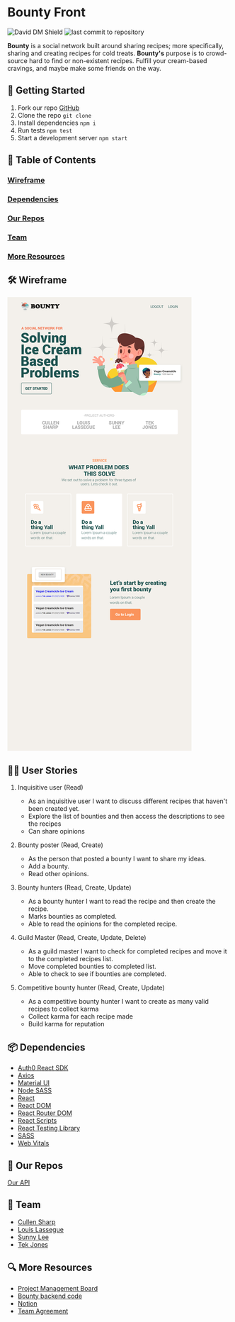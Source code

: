 # Bounty Front

![David DM Shield](https://david-dm.org/Creams-Quad/bounty-front.svg) ![last commit to repository](https://img.shields.io/github/last-commit/Creams-Quad/bounty-front)

**Bounty** is a social network built around sharing recipes; more specifically, sharing and creating recipes for cold treats. **Bounty's** purpose is to crowd-source hard to find or non-existent recipes. Fulfill your cream-based cravings, and maybe make some friends on the way.

## 🚀 Getting Started

1. Fork our repo [GitHub](https://github.com/Creams-Quad/bounty-front)
1. Clone the repo `git clone`
1. Install dependencies `npm i`
1. Run tests `npm test`
1. Start a development server `npm start`

## 📖 Table of Contents

### [Wireframe](#-Wireframe)

### [Dependencies](#-Dependencies)

### [Our Repos](#-Our-Repos)

### [Team](#-Team)


### [More Resources](#-More-Resources)

## 🛠 Wireframe

![Our wireframed application](./assets/wireframe.png)

## 👩‍💻 User Stories

1. Inquisitive user (Read)

    - As an inquisitive user I want to discuss different recipes that haven't been created yet.
    - Explore the list of bounties and then access the descriptions to see the recipes
    - Can share opinions

2. Bounty poster (Read, Create)

    - As the person that posted a bounty I want to share my ideas.
    - Add a bounty.
    - Read other opinions.

3. Bounty hunters (Read, Create, Update)

    - As a bounty hunter I want to read the recipe and then create    the recipe.
    - Marks bounties as completed.
    - Able to read the opinions for the completed recipe.

4. Guild Master (Read, Create, Update, Delete)

    - As a guild master I want to check for completed recipes and move it to the completed recipes list.
    - Move completed bounties to completed list.
    - Able to check to see if bounties are completed.

5. Competitive bounty hunter (Read, Create, Update)

    - As a competitive bounty hunter I want to create as many valid recipes to collect karma
    - Collect karma for each recipe made
    - Build karma for reputation

## 📦 Dependencies

- [Auth0 React SDK](https://auth0.com/docs/quickstart/spa/react)
- [Axios](https://www.npmjs.com/package/axios)
- [Material UI](https://material-ui.com/)
- [Node SASS](https://www.npmjs.com/package/node-sass)
- [React](https://www.npmjs.com/package/react)
- [React DOM](https://www.npmjs.com/package/react-dom)
- [React Router DOM](https://www.npmjs.com/package/react-router-dom)
- [React Scripts](https://www.npmjs.com/package/react-scripts)
- [React Testing Library](https://testing-library.com/docs/react-testing-library/intro/)
- [SASS](https://www.npmjs.com/package/sass)
- [Web Vitals](https://www.npmjs.com/package/web-vitals)

## 🚧 Our Repos

[Our API](https://github.com/Creams-Quad/bounty-back)

## 🏡 Team

- [Cullen Sharp](https://github.com/CullenSharp)
- [Louis Lassegue](https://github.com/mrloulass)
- [Sunny Lee](https://github.com/sunny-lee3)
- [Tek Jones](https://github.com/Tekthree)

## 🔍 More Resources

- [Project Management Board](https://www.notion.so/Cream-Squad-2eecc388ea1a4a70b6992435f3e885a8)
- [Bounty backend code](https://github.com/Creams-Quad/bounty-back)
- [Notion](https://www.notion.so/)
- [Team Agreement](./TeamAgreement.md)

